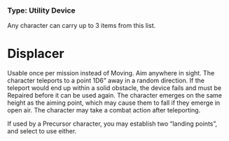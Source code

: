 ### Type: Utility Device

Any character can carry up to 3 items from this list.

# Displacer

Usable once per mission instead of Moving. Aim anywhere in sight. The character teleports to a point 1D6” away in a random direction. If the teleport would end up within a solid obstacle, the device fails and must be Repaired before it can be used again. The character emerges on the same height as the aiming point, which may cause them to fall if they emerge in open air. The character may take a combat action after teleporting.

If used by a Precursor character, you may establish two “landing points”, and select to use either.